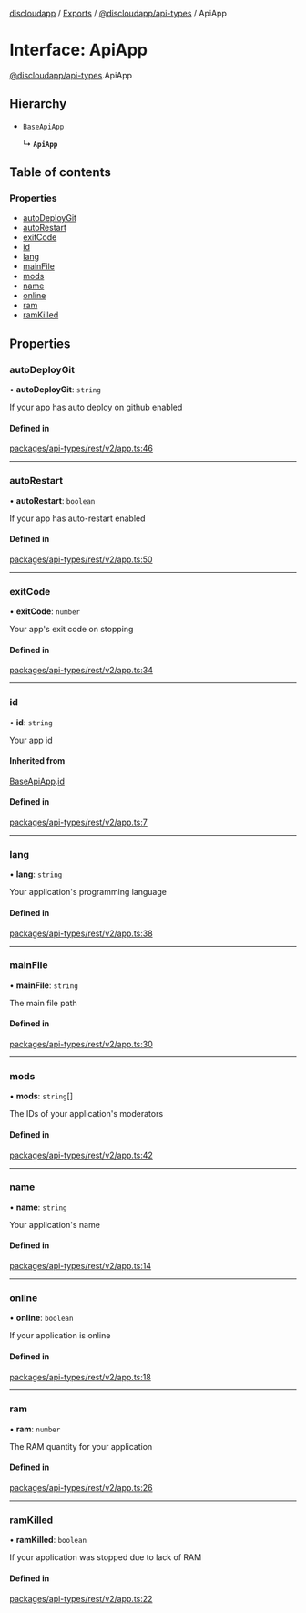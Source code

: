 [discloudapp](../README.md) / [Exports](../modules.md) / [@discloudapp/api-types](../modules/discloudapp_api_types.md) / ApiApp

# Interface: ApiApp

[@discloudapp/api-types](../modules/discloudapp_api_types.md).ApiApp

## Hierarchy

- [`BaseApiApp`](discloudapp_api_types.BaseApiApp.md)

  ↳ **`ApiApp`**

## Table of contents

### Properties

- [autoDeployGit](discloudapp_api_types.ApiApp.md#autodeploygit)
- [autoRestart](discloudapp_api_types.ApiApp.md#autorestart)
- [exitCode](discloudapp_api_types.ApiApp.md#exitcode)
- [id](discloudapp_api_types.ApiApp.md#id)
- [lang](discloudapp_api_types.ApiApp.md#lang)
- [mainFile](discloudapp_api_types.ApiApp.md#mainfile)
- [mods](discloudapp_api_types.ApiApp.md#mods)
- [name](discloudapp_api_types.ApiApp.md#name)
- [online](discloudapp_api_types.ApiApp.md#online)
- [ram](discloudapp_api_types.ApiApp.md#ram)
- [ramKilled](discloudapp_api_types.ApiApp.md#ramkilled)

## Properties

### autoDeployGit

• **autoDeployGit**: `string`

If your app has auto deploy on github enabled

#### Defined in

[packages/api-types/rest/v2/app.ts:46](https://github.com/discloud/discloud.app/blob/86003e6/packages/api-types/rest/v2/app.ts#L46)

___

### autoRestart

• **autoRestart**: `boolean`

If your app has auto-restart enabled

#### Defined in

[packages/api-types/rest/v2/app.ts:50](https://github.com/discloud/discloud.app/blob/86003e6/packages/api-types/rest/v2/app.ts#L50)

___

### exitCode

• **exitCode**: `number`

Your app's exit code on stopping

#### Defined in

[packages/api-types/rest/v2/app.ts:34](https://github.com/discloud/discloud.app/blob/86003e6/packages/api-types/rest/v2/app.ts#L34)

___

### id

• **id**: `string`

Your app id

#### Inherited from

[BaseApiApp](discloudapp_api_types.BaseApiApp.md).[id](discloudapp_api_types.BaseApiApp.md#id)

#### Defined in

[packages/api-types/rest/v2/app.ts:7](https://github.com/discloud/discloud.app/blob/86003e6/packages/api-types/rest/v2/app.ts#L7)

___

### lang

• **lang**: `string`

Your application's programming language

#### Defined in

[packages/api-types/rest/v2/app.ts:38](https://github.com/discloud/discloud.app/blob/86003e6/packages/api-types/rest/v2/app.ts#L38)

___

### mainFile

• **mainFile**: `string`

The main file path

#### Defined in

[packages/api-types/rest/v2/app.ts:30](https://github.com/discloud/discloud.app/blob/86003e6/packages/api-types/rest/v2/app.ts#L30)

___

### mods

• **mods**: `string`[]

The IDs of your application's moderators

#### Defined in

[packages/api-types/rest/v2/app.ts:42](https://github.com/discloud/discloud.app/blob/86003e6/packages/api-types/rest/v2/app.ts#L42)

___

### name

• **name**: `string`

Your application's name

#### Defined in

[packages/api-types/rest/v2/app.ts:14](https://github.com/discloud/discloud.app/blob/86003e6/packages/api-types/rest/v2/app.ts#L14)

___

### online

• **online**: `boolean`

If your application is online

#### Defined in

[packages/api-types/rest/v2/app.ts:18](https://github.com/discloud/discloud.app/blob/86003e6/packages/api-types/rest/v2/app.ts#L18)

___

### ram

• **ram**: `number`

The RAM quantity for your application

#### Defined in

[packages/api-types/rest/v2/app.ts:26](https://github.com/discloud/discloud.app/blob/86003e6/packages/api-types/rest/v2/app.ts#L26)

___

### ramKilled

• **ramKilled**: `boolean`

If your application was stopped due to lack of RAM

#### Defined in

[packages/api-types/rest/v2/app.ts:22](https://github.com/discloud/discloud.app/blob/86003e6/packages/api-types/rest/v2/app.ts#L22)

